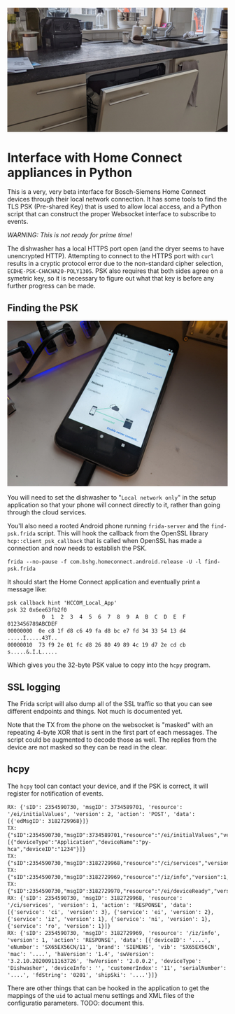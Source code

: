 ![dishwasher installed in a kitchen](images/dishwasher.jpg)

# Interface with Home Connect appliances in Python

This is a very, very beta interface for Bosch-Siemens Home Connect
devices through their local network connection.  It has some tools
to find the TLS PSK (Pre-shared Key) that is used to allow local
access, and a Python script that can construct the proper Websocket
interface to subscribe to events.

*WARNING: This is not ready for prime time!*

The dishwasher has a local HTTPS port open (and the dryer
seems to have unencrypted HTTP).  Attempting to connect to
the HTTPS port with `curl` results in a cryptic protocol error
due to the non-standard cipher selection, `ECDHE-PSK-CHACHA20-POLY1305`.
PSK also requires that both sides agree on a symetric key,
so it is necessary to figure out what that key is before any
further progress can be made.


## Finding the PSK

![application setup screen](images/network-setup.jpg)

You will need to set the dishwasher to "`Local network only`"
in the setup application so that your phone will connect
directly to it, rather than going through the cloud services.

You'll also need a rooted Android phone running `frida-server`
and the `find-psk.frida` script.  This will hook the callback
from the OpenSSL library `hcp::client_psk_callback` that is called
when OpenSSL has made a connection and now needs to establish
the PSK.

```
frida --no-pause -f com.bshg.homeconnect.android.release -U -l find-psk.frida
```

It should start the Home Connect application and eventually
print a message like:

```
psk callback hint 'HCCOM_Local_App'
psk 32 0x6ee63fb2f0
           0  1  2  3  4  5  6  7  8  9  A  B  C  D  E  F  0123456789ABCDEF
00000000  0e c8 1f d8 c6 49 fa d8 bc e7 fd 34 33 54 13 d4  .....I.....43T..
00000010  73 f9 2e 01 fc d8 26 80 49 89 4c 19 d7 2e cd cb  s.....&.I.L.....
```

Which gives you the 32-byte PSK value to copy into the `hcpy` program.

## SSL logging

The Frida script will also dump all of the SSL traffic so that you can
see different endpoints and things.  Not much is documented yet.

Note that the TX from the phone on the websocket is "masked" with an
repeating 4-byte XOR that is sent in the first part of each messages.
The script could be augmented to decode those as well.
The replies from the device are not masked so they can be read in the clear.

## hcpy

The `hcpy` tool can contact your device, and if the PSK is correct, it will
register for notification of events.

```
RX: {'sID': 2354590730, 'msgID': 3734589701, 'resource': '/ei/initialValues', 'version': 2, 'action': 'POST', 'data': [{'edMsgID': 3182729968}]}
TX: {"sID":2354590730,"msgID":3734589701,"resource":"/ei/initialValues","version":2,"action":"RESPONSE","data":[{"deviceType":"Application","deviceName":"py-hca","deviceID":"1234"}]}
TX: {"sID":2354590730,"msgID":3182729968,"resource":"/ci/services","version":1,"action":"GET"}
TX: {"sID":2354590730,"msgID":3182729969,"resource":"/iz/info","version":1,"action":"GET"}
TX: {"sID":2354590730,"msgID":3182729970,"resource":"/ei/deviceReady","version":2,"action":"NOTIFY"}
RX: {'sID': 2354590730, 'msgID': 3182729968, 'resource': '/ci/services', 'version': 1, 'action': 'RESPONSE', 'data': [{'service': 'ci', 'version': 3}, {'service': 'ei', 'version': 2}, {'service': 'iz', 'version': 1}, {'service': 'ni', 'version': 1}, {'service': 'ro', 'version': 1}]}
RX: {'sID': 2354590730, 'msgID': 3182729969, 'resource': '/iz/info', 'version': 1, 'action': 'RESPONSE', 'data': [{'deviceID': '....', 'eNumber': 'SX65EX56CN/11', 'brand': 'SIEMENS', 'vib': 'SX65EX56CN', 'mac': '....', 'haVersion': '1.4', 'swVersion': '3.2.10.20200911163726', 'hwVersion': '2.0.0.2', 'deviceType': 'Dishwasher', 'deviceInfo': '', 'customerIndex': '11', 'serialNumber': '....', 'fdString': '0201', 'shipSki': '....'}]}
```

There are other things that can be hooked in the application
to get the mappings of the `uid` to actual menu settings and
XML files of the configuratio parameters.  TODO: document this.
